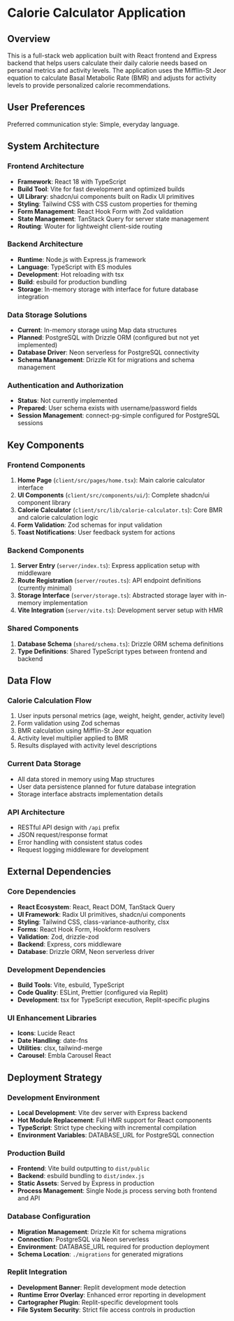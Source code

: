# Calorie Calculator Application

## Overview

This is a full-stack web application built with React frontend and Express backend that helps users calculate their daily calorie needs based on personal metrics and activity levels. The application uses the Mifflin-St Jeor equation to calculate Basal Metabolic Rate (BMR) and adjusts for activity levels to provide personalized calorie recommendations.

## User Preferences

Preferred communication style: Simple, everyday language.

## System Architecture

### Frontend Architecture
- **Framework**: React 18 with TypeScript
- **Build Tool**: Vite for fast development and optimized builds
- **UI Library**: shadcn/ui components built on Radix UI primitives
- **Styling**: Tailwind CSS with CSS custom properties for theming
- **Form Management**: React Hook Form with Zod validation
- **State Management**: TanStack Query for server state management
- **Routing**: Wouter for lightweight client-side routing

### Backend Architecture
- **Runtime**: Node.js with Express.js framework
- **Language**: TypeScript with ES modules
- **Development**: Hot reloading with tsx
- **Build**: esbuild for production bundling
- **Storage**: In-memory storage with interface for future database integration

### Data Storage Solutions
- **Current**: In-memory storage using Map data structures
- **Planned**: PostgreSQL with Drizzle ORM (configured but not yet implemented)
- **Database Driver**: Neon serverless for PostgreSQL connectivity
- **Schema Management**: Drizzle Kit for migrations and schema management

### Authentication and Authorization
- **Status**: Not currently implemented
- **Prepared**: User schema exists with username/password fields
- **Session Management**: connect-pg-simple configured for PostgreSQL sessions

## Key Components

### Frontend Components
1. **Home Page** (`client/src/pages/home.tsx`): Main calorie calculator interface
2. **UI Components** (`client/src/components/ui/`): Complete shadcn/ui component library
3. **Calorie Calculator** (`client/src/lib/calorie-calculator.ts`): Core BMR and calorie calculation logic
4. **Form Validation**: Zod schemas for input validation
5. **Toast Notifications**: User feedback system for actions

### Backend Components
1. **Server Entry** (`server/index.ts`): Express application setup with middleware
2. **Route Registration** (`server/routes.ts`): API endpoint definitions (currently minimal)
3. **Storage Interface** (`server/storage.ts`): Abstracted storage layer with in-memory implementation
4. **Vite Integration** (`server/vite.ts`): Development server setup with HMR

### Shared Components
1. **Database Schema** (`shared/schema.ts`): Drizzle ORM schema definitions
2. **Type Definitions**: Shared TypeScript types between frontend and backend

## Data Flow

### Calorie Calculation Flow
1. User inputs personal metrics (age, weight, height, gender, activity level)
2. Form validation using Zod schemas
3. BMR calculation using Mifflin-St Jeor equation
4. Activity level multiplier applied to BMR
5. Results displayed with activity level descriptions

### Current Data Storage
- All data stored in memory using Map structures
- User data persistence planned for future database integration
- Storage interface abstracts implementation details

### API Architecture
- RESTful API design with `/api` prefix
- JSON request/response format
- Error handling with consistent status codes
- Request logging middleware for development

## External Dependencies

### Core Dependencies
- **React Ecosystem**: React, React DOM, TanStack Query
- **UI Framework**: Radix UI primitives, shadcn/ui components
- **Styling**: Tailwind CSS, class-variance-authority, clsx
- **Forms**: React Hook Form, Hookform resolvers
- **Validation**: Zod, drizzle-zod
- **Backend**: Express, cors middleware
- **Database**: Drizzle ORM, Neon serverless driver

### Development Dependencies
- **Build Tools**: Vite, esbuild, TypeScript
- **Code Quality**: ESLint, Prettier (configured via Replit)
- **Development**: tsx for TypeScript execution, Replit-specific plugins

### UI Enhancement Libraries
- **Icons**: Lucide React
- **Date Handling**: date-fns
- **Utilities**: clsx, tailwind-merge
- **Carousel**: Embla Carousel React

## Deployment Strategy

### Development Environment
- **Local Development**: Vite dev server with Express backend
- **Hot Module Replacement**: Full HMR support for React components
- **TypeScript**: Strict type checking with incremental compilation
- **Environment Variables**: DATABASE_URL for PostgreSQL connection

### Production Build
- **Frontend**: Vite build outputting to `dist/public`
- **Backend**: esbuild bundling to `dist/index.js`
- **Static Assets**: Served by Express in production
- **Process Management**: Single Node.js process serving both frontend and API

### Database Configuration
- **Migration Management**: Drizzle Kit for schema migrations
- **Connection**: PostgreSQL via Neon serverless
- **Environment**: DATABASE_URL required for production deployment
- **Schema Location**: `./migrations` for generated migrations

### Replit Integration
- **Development Banner**: Replit development mode detection
- **Runtime Error Overlay**: Enhanced error reporting in development
- **Cartographer Plugin**: Replit-specific development tools
- **File System Security**: Strict file access controls in production